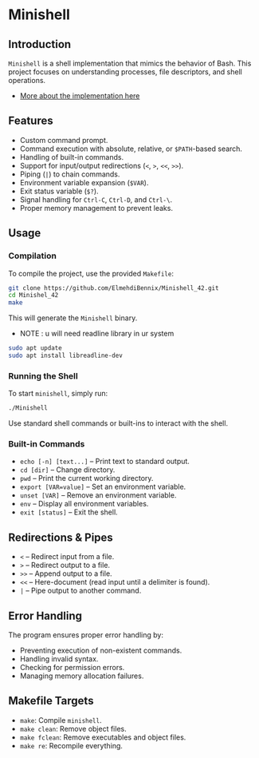 # Minishell

## Introduction
`Minishell` is a shell implementation that mimics the behavior of Bash. This project focuses on understanding processes, file descriptors, and shell operations.
- [More about the implementation here](https://www.cs.purdue.edu/homes/grr/SystemsProgrammingBook/Book/Chapter5-WritingYourOwnShell.pdf)

## Features
- Custom command prompt.
- Command execution with absolute, relative, or `$PATH`-based search.
- Handling of built-in commands.
- Support for input/output redirections (`<`, `>`, `<<`, `>>`).
- Piping (`|`) to chain commands.
- Environment variable expansion (`$VAR`).
- Exit status variable (`$?`).
- Signal handling for `Ctrl-C`, `Ctrl-D`, and `Ctrl-\`.
- Proper memory management to prevent leaks.

## Usage
### Compilation
To compile the project, use the provided `Makefile`:
```sh
git clone https://github.com/ElmehdiBennix/Minishell_42.git
cd Minishel_42
make
```
This will generate the `Minishell` binary.
- NOTE : u will need readline library in ur system
```sh
sudo apt update
sudo apt install libreadline-dev
```

### Running the Shell
To start `minishell`, simply run:
```sh
./Minishell
```
Use standard shell commands or built-ins to interact with the shell.

### Built-in Commands
- `echo [-n] [text...]` – Print text to standard output.
- `cd [dir]` – Change directory.
- `pwd` – Print the current working directory.
- `export [VAR=value]` – Set an environment variable.
- `unset [VAR]` – Remove an environment variable.
- `env` – Display all environment variables.
- `exit [status]` – Exit the shell.

## Redirections & Pipes
- `<` – Redirect input from a file.
- `>` – Redirect output to a file.
- `>>` – Append output to a file.
- `<<` – Here-document (read input until a delimiter is found).
- `|` – Pipe output to another command.

## Error Handling
The program ensures proper error handling by:
- Preventing execution of non-existent commands.
- Handling invalid syntax.
- Checking for permission errors.
- Managing memory allocation failures.

## Makefile Targets
- `make`: Compile `minishell`.
- `make clean`: Remove object files.
- `make fclean`: Remove executables and object files.
- `make re`: Recompile everything.
